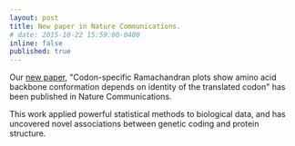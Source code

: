 ```yaml
---
layout: post
title: New paper in Nature Communications.
# date: 2015-10-22 15:59:00-0400
inline: false
published: true
---
```


Our [new paper](https://www.nature.com/articles/s41467-022-30390-9),
"Codon-specific Ramachandran plots show amino acid backbone conformation
depends on identity of the translated codon" has been published
in Nature Communications.

This work applied powerful statistical methods to biological data, and has
uncovered novel associations between genetic coding and protein structure.
